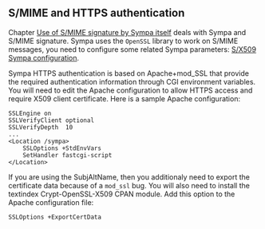 S/MIME and HTTPS authentication
-------------------------------

Chapter [Use of S/MIME signature by Sympa itself](/manual/x509#use_of_smime_signatures_by_sympa_itself) deals with Sympa and S/MIME signature. Sympa uses the `OpenSSL` library to work on S/MIME messages, you need to configure some related Sympa parameters: [S/X509 Sympa configuration](/manual/x509#ssympa_configuration).

Sympa HTTPS authentication is based on Apache+mod\_SSL that provide the required authentication information through CGI environment variables. You will need to edit the Apache configuration to allow HTTPS access and require X509 client certificate. Here is a sample Apache configuration:

``` code
SSLEngine on
SSLVerifyClient optional
SSLVerifyDepth  10
...
<Location /sympa>
    SSLOptions +StdEnvVars
    SetHandler fastcgi-script
</Location>
```

If you are using the SubjAltName, then you additionaly need to export the certificate data because of a `mod_ssl` bug. You will also need to install the textindex Crypt-OpenSSL-X509 CPAN module. Add this option to the Apache configuration file:

``` code
SSLOptions +ExportCertData
```

